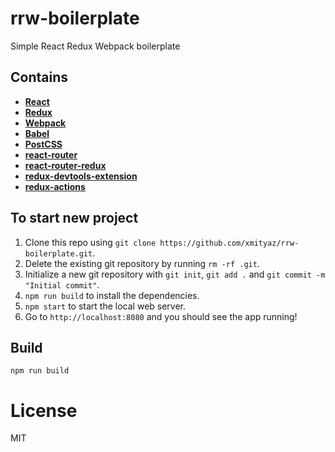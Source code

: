 # rrw-boilerplate
Simple React Redux Webpack boilerplate


## Contains

- [**React**](https://facebook.github.io/react/) 
- [**Redux**](https://github.com/rackt/redux) 
- [**Webpack**](https://github.com/webpack/webpack)
- [**Babel**](http://babeljs.io/) 
- [**PostCSS**](https://github.com/postcss/postcss)
- [**react-router**](https://github.com/rackt/react-router)
- [**react-router-redux**](https://github.com/reactjs/react-router-redux)
- [**redux-devtools-extension**](https://github.com/zalmoxisus/redux-devtools-extension)
- [**redux-actions**](https://github.com/acdlite/redux-actions)

## To start new project

1. Clone this repo using `git clone https://github.com/xmityaz/rrw-boilerplate.git`.
2. Delete the existing git repository by running `rm -rf .git`.
3. Initialize a new git repository with `git init`, `git add .` and `git commit -m "Initial commit"`.
4. `npm run build` to install the dependencies.
5. `npm start` to start the local web server.
6. Go to `http://localhost:8080` and you should see the app running!

## Build
```
npm run build
```

# License

MIT
